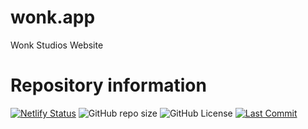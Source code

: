 # wonk.app
Wonk Studios Website

# Repository information
[![Netlify Status](https://api.netlify.com/api/v1/badges/06a2b5fa-47c8-47f5-a7d7-46aaa387f4ff/deploy-status)](https://app.netlify.com/sites/gleaming-parfait-41e39c/deploys)
 <img alt="GitHub repo size" src="https://img.shields.io/github/repo-size/Wonk-Studios/wonk.app"> <img alt="GitHub License" src="https://img.shields.io/github/license/Wonk-Studios/wonk.app"> [![Last Commit](https://custom-icon-badges.demolab.com/github/last-commit/AkashSingh3031/The-Complete-FAANG-Preparation?style=plastic&logo=history)](https://github.com/Wonk-studios/wonk.app/commits/master)
</p>
<p align="center">
